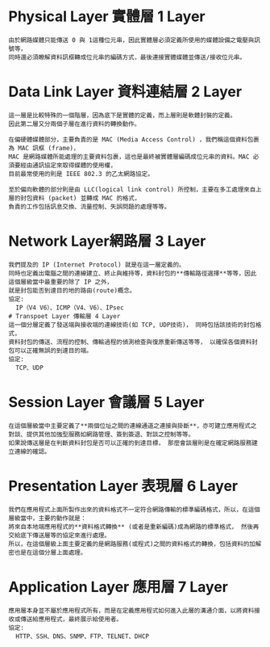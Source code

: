 # Physical Layer 實體層 1 Layer
```
由於網路媒體只能傳送 0 與 1這種位元串，因此實體層必須定義所使用的媒體設備之電壓與訊號等，  
同時還必須瞭解資料訊框轉成位元串的編碼方式，最後連接實體媒體並傳送/接收位元串。
```
# Data Link Layer 資料連結層 2 Layer
```
這一層是比較特殊的一個階層，因為底下是實體的定義，而上層則是軟體封裝的定義。  
因此第二層又分兩個子層在進行資料的轉換動作。  
  
在偏硬體媒體部分，主要負責的是 MAC (Media Access Control) ，我們稱這個資料包裹為 MAC 訊框 (frame)，  
MAC 是網路媒體所能處理的主要資料包裹，這也是最終被實體層編碼成位元串的資料。MAC 必須要經由通訊協定來取得媒體的使用權，  
目前最常使用的則是 IEEE 802.3 的乙太網路協定。
  
至於偏向軟體的部分則是由 LLC(logical link control) 所控制，主要在多工處理來自上層的封包資料 (packet) 並轉成 MAC 的格式，
負責的工作包括訊息交換、流量控制、失誤問題的處理等等。
```
# Network Layer網路層 3 Layer
```
我們提及的 IP (Internet Protocol) 就是在這一層定義的。  
同時也定義出電腦之間的連線建立、終止與維持等，資料封包的**傳輸路徑選擇**等等，因此這個層級當中最重要的除了 IP 之外，  
就是封包能否到達目的地的路由(route)概念。 
協定:  
  IP（V4 V6）、ICMP（V4、V6）、IPsec  
# Transpoet Layer 傳輸層 4 Layer
這一個分層定義了發送端與接收端的連線技術(如 TCP, UDP技術)， 同時包括該技術的封包格式，  
資料封包的傳送、流程的控制、傳輸過程的偵測檢查與復原重新傳送等等， 以確保各個資料封包可以正確無誤的到達目的端。  
協定:   
  TCP、UDP
```
# Session Layer 會議層 5 Layer
```
在這個層級當中主要定義了**兩個位址之間的連線通道之連接與掛斷**，亦可建立應用程式之對談、提供其他加強型服務如網路管理、簽到簽退、對談之控制等等。  
如果說傳送層是在判斷資料封包是否可以正確的到達目標， 那麼會談層則是在確定網路服務建立連線的確認。  
```
# Presentation Layer 表現層 6 Layer
```
我們在應用程式上面所製作出來的資料格式不一定符合網路傳輸的標準編碼格式，所以，在這個層級當中，主要的動作就是：  
將來自本地端應用程式的**資料格式轉換** (或者是重新編碼)成為網路的標準格式， 然後再交給底下傳送層等的協定來進行處理。  
所以，在這個層級上面主要定義的是網路服務(或程式)之間的資料格式的轉換，包括資料的加解密也是在這個分層上面處理。  
```
# Application Layer 應用層 7 Layer
```
應用層本身並不屬於應用程式所有，而是在定義應用程式如何進入此層的溝通介面，以將資料接收或傳送給應用程式，最終展示給使用者。
協定:  
  HTTP、SSH、DNS、SNMP、FTP、TELNET、DHCP
```
